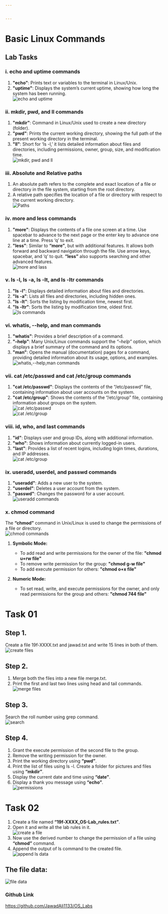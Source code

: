 ```yaml
---


---
```


<h1 id="basic-linux-commands">Basic Linux Commands</h1>
<h2 id="lab-tasks">Lab Tasks</h2>
<h3 id="i.-echo-and-uptime-commands">i. echo and uptime commands</h3>
<ol>
<li><strong>"echo"</strong>: Prints text or variables to the terminal in Linux/Unix.</li>
<li><strong>"uptime"</strong>: Displays the system’s current uptime, showing how long the system has been running.<br>
<img src="Images/1.png" alt="echo and uptime"></li>
</ol>
<h3 id="ii.-mkdir-pwd-and-ll-commands">ii. mkdir, pwd, and ll commands</h3>
<ol>
<li><strong>"mkdir"</strong>: Command in Linux/Unix used to create a new directory (folder).</li>
<li><strong>"pwd"</strong>: Prints the current working directory, showing the full path of the present working directory in the terminal.</li>
<li><strong>"ll"</strong>: Short for ‘ls -l,’ it lists detailed information about files and directories, including permissions, owner, group, size, and modification time.<br>
<img src="Images/2.png" alt="mkdir, pwd and ll"></li>
</ol>
<h3 id="iii.-absolute-and-relative-paths">iii. Absolute and Relative paths</h3>
<ol>
<li>An absolute path refers to the complete and exact location of a file or directory in the file system, starting from the root directory.</li>
<li>A relative path specifies the location of a file or directory with respect to the current working directory.<br>
<img src="Images/4.png" alt="Paths"></li>
</ol>
<h3 id="iv.-more-and-less-commands">iv. more and less commands</h3>
<ol>
<li><strong>"more"</strong>: Displays the contents of a file one screen at a time. Use spacebar to advance to the next page or the enter key to advance one line at a time. Press ‘q’ to exit.</li>
<li><strong>"less"</strong>: Similar to <strong>“more”</strong>, but with additional features. It allows both forward and backward navigation through the file. Use arrow keys, spacebar, and ‘q’ to quit. <strong>“less”</strong> also supports searching and other advanced features.<br>
<img src="Images/6.png" alt="more and lass"></li>
</ol>
<h3 id="v.-ls--l-ls--a-ls--lt-and-ls--ltr-commands">v. ls -l, ls -a, ls -lt, and ls -ltr commands</h3>
<ol>
<li><strong>"ls -l"</strong>: Displays detailed information about files and directories.</li>
<li><strong>"ls -a"</strong>: Lists all files and directories, including hidden ones.</li>
<li><strong>"ls -lt"</strong>: Sorts the listing by modification time, newest first.</li>
<li><strong>"ls -ltr"</strong>: Sorts the listing by modification time, oldest first.<br>
<img src="Images/8.png" alt="ls commands"></li>
</ol>
<h3 id="vi.-whatis---help-and-man-commands">vi. whatis, --help, and man commands</h3>
<ol>
<li><strong>"whatis"</strong>: Provides a brief description of a command.</li>
<li><strong>"–help"</strong>: Many Unix/Linux commands support the <em>“–help”</em> option, which displays a brief summary of the command and its options.</li>
<li><strong>"man"</strong>: Opens the manual (documentation) pages for a command, providing detailed information about its usage, options, and examples.<br>
<img src="Images/9.png" alt="whatis,--help,man commands"></li>
</ol>
<h3 id="vii.-cat-etcpasswd-and-cat-etcgroup-commands">vii. cat /etc/passwd and cat /etc/group commands</h3>
<ol>
<li><strong>"cat /etc/passwd"</strong>: Displays the contents of the “/etc/passwd” file, containing information about user accounts on the system.</li>
<li><strong>"cat /etc/group"</strong>: Shows the contents of the “/etc/group” file, containing information about groups on the system.<br>
<img src="Images/10.png" alt="cat /etc/passwd"><br>
<img src="Images/11.png" alt="cat /etc/group "></li>
</ol>
<h3 id="viii.-id-who-and-last-commands">viii. id, who, and last commands</h3>
<ol>
<li><strong>"id"</strong>: Displays user and group IDs, along with additional information.</li>
<li><strong>"who"</strong>: Shows information about currently logged-in users.</li>
<li><strong>"last"</strong>: Provides a list of recent logins, including login times, durations, and IP addresses.<br>
<img src="Images/12.png" alt="cat /etc/group "></li>
</ol>
<h3 id="ix.-useradd-userdel-and-passwd-commands">ix. useradd, userdel, and passwd commands</h3>
<ol>
<li><strong>"useradd"</strong>: Adds a new user to the system.</li>
<li><strong>"userdel"</strong>: Deletes a user account from the system.</li>
<li><strong>"passwd"</strong>: Changes the password for a user account.<br>
<img src="Images/13.png" alt="useradd commands "></li>
</ol>
<h3 id="x.-chmod-command">x. chmod command</h3>
<p>The <strong>“chmod”</strong> command in Unix/Linux is used to change the permissions of a file or directory.<br>
<img src="Images/14.png" alt="chmod commands "></p>
<ol>
<li>
<p><strong>Symbolic Mode:</strong></p>
<ul>
<li>To add read and write permissions for the owner of the file: <strong>"chmod u+rw file"</strong></li>
<li>To remove write permission for the group: <strong>"chmod g-w file"</strong></li>
<li>To add execute permission for others: <strong>"chmod o+x file"</strong></li>
</ul>
</li>
<li>
<p><strong>Numeric Mode:</strong></p>
<ul>
<li>To set read, write, and execute permissions for the owner, and only read permissions for the group and others: <strong>"chmod 744 file"</strong></li>
</ul>
</li>
</ol>
<h1 id="task-01">Task 01</h1>
<h2 id="step-1.">Step 1.</h2>
<p>Create a file 19f-XXXX.txt and jawad.txt and write 15 lines in both of them.<br>
<img src="Images/01.png" alt="create files"></p>
<h2 id="step-2.">Step 2.</h2>
<ol>
<li>Merge both the files into a new file merge.txt.</li>
<li>Print the first and last two lines using head and tail commands.<br>
<img src="Images/02.png" alt="merge files"></li>
</ol>
<h2 id="step-3.">Step 3.</h2>
<p>Search the roll number using grep command.<br>
<img src="Images/03.png" alt="search"></p>
<h2 id="step-4.">Step 4.</h2>
<ol>
<li>Grant the execute permission of the second file to the group.</li>
<li>Remove the writing permission for the owner.</li>
<li>Print the working directory using <strong>“pwd”</strong>.</li>
<li>Print the list of files using ls -l. Create a folder for pictures and files using <strong>“mkdir”</strong>.</li>
<li>Display the current date and time using <strong>“date”</strong>.</li>
<li>Display a thank you message using <strong>“echo”</strong>.<br>
<img src="Images/04.png" alt="permissions"></li>
</ol>
<h1 id="task-02">Task 02</h1>
<ol>
<li>Create a file named <strong>“19f-XXXX_OS-Lab_rules.txt”</strong>.</li>
<li>Open it and write all the lab rules in it.<br>
<img src="Images/05.png" alt="create a file"></li>
<li>Now use the derived number to change the permission of a file using <strong>“chmod”</strong> command.</li>
<li>Append the output of ls command to the created file.<br>
<img src="Images/07.png" alt="append ls data"></li>
</ol>
<h2 id="the-file-data">The file data:</h2>
<p><img src="Images/08.png" alt="file data"></p>
<h3 id="github-link">Github Link</h3>
<p><a href="https://github.com/JawadAli1133/OS_Labs">https://github.com/JawadAli1133/OS_Labs</a></p>

